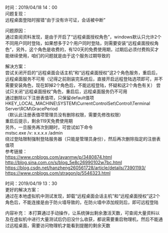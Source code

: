 时间：2019/04/18 14：00  
问题复现：  
远程桌面登陆时报错“由于没有许可证，会话被中断”  

问题原因：  
通过查阅资料发现，是由于开启了“远程桌面授权角色”，windows默认只允许2个不同用户同时登陆，如果想多于2个用户同时登陆，则需要安装“远程桌面授权角色”，另外，这个角色是收费的，有120天的免费使用期，过期后必须付费购买才能继续使用，咱们的问题就是由于这个服务过期导致的

解决方案：  
尝试关闭开启的“远程桌面会话主机”和“远程桌面授权”这2个角色服务，重启后，远程桌面服务不可用（记得之前刚装完系统后，直接开启远程登陆选项即可，并不需要安装角色，现在卸掉2个角色后，不能远程登陆，怀疑和这2个角色有关）
尝试只关闭“远程桌面授权”角色，重启后，远程桌面服务仍不可用  
通过删除以下注册表值项，只保留default值项  
HKEY_LOCAL_MACHINE\SYSTEM\CurrentControlSet\Control\Terminal Server\RCM\GracePeriod  
（默认此注册表值项管理员没有删除权限，需要先修改权限）  
重启后提示，剩余119天免费使用期  
另外，一旦服务再次到期时，可尝试如下命令  
mstsc.exe /v: x.x.x.x /admin  
绕过登陆限制强制登陆服务器（只能是管理员身份），然后再次删除指定的注册表值项  
参考链接：  
https://www.cnblogs.com/ayanmw/p/3480874.html  
http://blog.sina.com.cn/s/blog_5e8c26990102w7bc.html  
https://blog.csdn.net/hanzheng260561728/article/details/73901193/  
https://www.cnblogs.com/stragon/p/5546323.html  

时间：2019/04/19 13：30  
更好的解决方案：  
通过在本地虚拟机中测试发现，卸载“远程桌面会话主机”和“远程桌面授权”这2个角色后，不能连接是由于防火墙导致的，在防火墙中添加规则后，即可远程登陆  

内容补充：
本打算通过手动操作，让系统弹出剩余激活天数，可查阅大量资料以及在虚拟机中进行大量测试后仍旧没什么收获，都说需要重启物理机，然后不能通过远程桌面，需要访问物理机才能看到提醒的剩余天数

